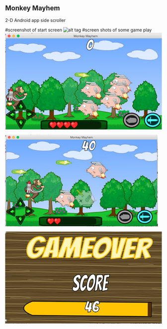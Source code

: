 ## Monkey Mayhem
2-D Android app side scroller
 
#screenshot of start screen
![alt tag](https://raw.githubusercontent.com/davidxyz/MonkeyMayhem/master/screenshots/startscreen.png)
#screen shots of some game play
![alt tag](https://raw.githubusercontent.com/davidxyz/MonkeyMayhem/master/screenshots/ss1.png)


![alt tag](https://raw.githubusercontent.com/davidxyz/MonkeyMayhem/master/screenshots/ss3.png)

![alt tag](https://raw.githubusercontent.com/davidxyz/MonkeyMayhem/master/screenshots/gameover.png)
